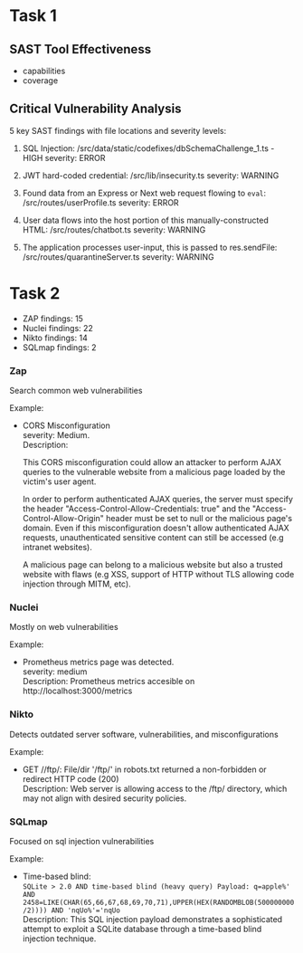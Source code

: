 # Task 1
## SAST Tool Effectiveness
* capabilities
* coverage
## Critical Vulnerability Analysis

5 key SAST findings with file locations and severity levels:

1. SQL Injection: /src/data/static/codefixes/dbSchemaChallenge_1.ts - HIGH
severity: ERROR

2. JWT hard-coded credential: /src/lib/insecurity.ts
severity: WARNING

3. Found data from an Express or Next web request flowing to `eval`: /src/routes/userProfile.ts
severity: ERROR

4. User data flows into the host portion of this manually-constructed HTML: /src/routes/chatbot.ts
severity: WARNING

5. The application processes user-input, this is passed to res.sendFile: /src/routes/quarantineServer.ts
severity: WARNING


# Task 2

- ZAP findings: 15
- Nuclei findings: 22
- Nikto findings: 14
- SQLmap findings: 2

### Zap
Search common web vulnerabilities

Example: 
- CORS Misconfiguration \
severity: Medium. \
Description: <p>This CORS misconfiguration could allow an attacker to perform AJAX queries to the vulnerable website from a malicious page loaded by the victim's user agent.</p><p>In order to perform authenticated AJAX queries, the server must specify the header \"Access-Control-Allow-Credentials: true\" and the \"Access-Control-Allow-Origin\" header must be set to null or the malicious page's domain. Even if this misconfiguration doesn't allow authenticated AJAX requests, unauthenticated sensitive content can still be accessed (e.g intranet websites).</p><p>A malicious page can belong to a malicious website but also a trusted website with flaws (e.g XSS, support of HTTP without TLS allowing code injection through MITM, etc).</p>
					

### Nuclei
Mostly on web vulnerabilities

Example:
 - Prometheus metrics page was detected. \
severity: medium \
Description: Prometheus metrics accesible on http://localhost:3000/metrics

### Nikto
Detects outdated server software, vulnerabilities, and misconfigurations

Example:
 - GET //ftp/: File/dir '/ftp/' in robots.txt returned a non-forbidden or redirect HTTP code (200) \
 Description: Web server is allowing access to the /ftp/ directory, which may not align with desired security policies.

### SQLmap
Focused on sql injection vulnerabilities

Example:
 - Time-based blind: \
`SQLite > 2.0 AND time-based blind (heavy query)
    Payload: q=apple%' AND 2458=LIKE(CHAR(65,66,67,68,69,70,71),UPPER(HEX(RANDOMBLOB(500000000/2)))) AND 'nqUo%'='nqUo` \
    Description: This SQL injection payload demonstrates a sophisticated attempt to exploit a SQLite database through a time-based blind injection technique. 
